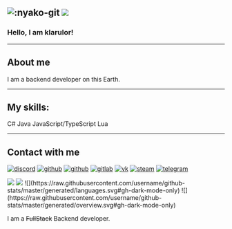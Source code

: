 ![:nyako-git](https://count.getloli.com/get/@:klarulor_github?theme=asoul)
<img src="https://wakatime.com/badge/user/6a8e0de8-7415-447b-bdbb-0a2d48c7fa84.svg"> 
-----
### Hello, I am klarulor!

-----
## About me
  I am a backend developer on this Earth.

----- 
## My skills:
 C#
 Java
 JavaScript/TypeScript
 Lua

-----
## Contact with me
[![discord](https://img.shields.io/static/v1?label=&message=DISCORD&color=191919&style=for-the-badge&logo=discord)](https://discordapp.com/users/664706046027235348)
[![github](https://img.shields.io/static/v1?label=&message=github&color=191919&style=for-the-badge&logo=github)](https://github.com/klarulor)
[![github](https://img.shields.io/static/v1?label=&message=Twitter&color=191919&style=for-the-badge&logo=twitter)](https://twitter.com/klarulor)
[![gitlab](https://img.shields.io/static/v1?label=&message=gitlab&color=191919&style=for-the-badge&logo=gitlab)](https://gitlab.com/klarulor)
[![vk](https://img.shields.io/static/v1?label=&message=VK&color=191919&style=for-the-badge&logo=vk)](https://vk.com/klarulor)
[![steam](https://img.shields.io/static/v1?label=&message=steam&color=191919&style=for-the-badge&logo=Steam)](https://steamcommunity.com/id/klarulor)
[![telegram](https://img.shields.io/static/v1?label=&message=telegram&color=191919&style=for-the-badge&logo=telegram)](https://t.me/klarulor)

<img src="https://github-readme-stats.vercel.app/api?username=klarulor&count_private=true&theme=midnight-purple&show_icons=true">
<img src="https://github-readme-stats.vercel.app/api/top-langs?username=klarulor&count_private=true&theme=midnight-purple&layout=compact">
![](https://raw.githubusercontent.com/username/github-stats/master/generated/languages.svg#gh-dark-mode-only)
![](https://raw.githubusercontent.com/username/github-stats/master/generated/overview.svg#gh-dark-mode-only)

I am a ~~FullStack~~ Backend developer.

